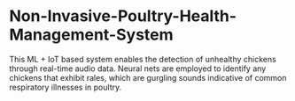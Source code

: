 # Non-Invasive-Poultry-Health-Management-System
This ML + IoT based system enables the detection of unhealthy chickens through real-time audio data. Neural nets are employed to identify any chickens that exhibit rales, which are gurgling sounds indicative of common respiratory illnesses in poultry. 
